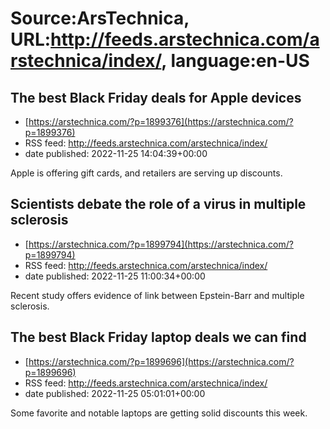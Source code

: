 # Source:ArsTechnica, URL:http://feeds.arstechnica.com/arstechnica/index/, language:en-US

## The best Black Friday deals for Apple devices
 - [https://arstechnica.com/?p=1899376](https://arstechnica.com/?p=1899376)
 - RSS feed: http://feeds.arstechnica.com/arstechnica/index/
 - date published: 2022-11-25 14:04:39+00:00

Apple is offering gift cards, and retailers are serving up discounts.

## Scientists debate the role of a virus in multiple sclerosis
 - [https://arstechnica.com/?p=1899794](https://arstechnica.com/?p=1899794)
 - RSS feed: http://feeds.arstechnica.com/arstechnica/index/
 - date published: 2022-11-25 11:00:34+00:00

Recent study offers evidence of link between Epstein-Barr and multiple sclerosis.

## The best Black Friday laptop deals we can find
 - [https://arstechnica.com/?p=1899696](https://arstechnica.com/?p=1899696)
 - RSS feed: http://feeds.arstechnica.com/arstechnica/index/
 - date published: 2022-11-25 05:01:01+00:00

Some favorite and notable laptops are getting solid discounts this week.

